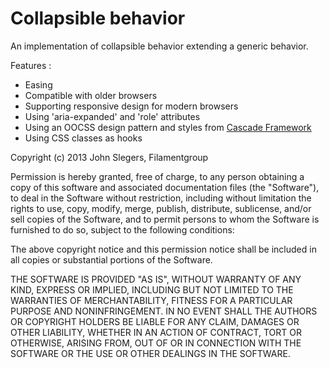 # Collapsible behavior

   An implementation of collapsible behavior extending a generic behavior.

   Features :

   * Easing
   * Compatible with older browsers
   * Supporting responsive design for modern browsers
   * Using 'aria-expanded' and 'role' attributes
   * Using an OOCSS design pattern and styles from [Cascade Framework](http://jslegers.github.io/cascadeframework/)
   * Using CSS classes as hooks

   Copyright (c) 2013 John Slegers, Filamentgroup

   Permission is hereby granted, free of charge, to any person
   obtaining a copy of this software and associated documentation
   files (the "Software"), to deal in the Software without
   restriction, including without limitation the rights to use,
   copy, modify, merge, publish, distribute, sublicense, and/or sell
   copies of the Software, and to permit persons to whom the
   Software is furnished to do so, subject to the following
   conditions:

   The above copyright notice and this permission notice shall be
   included in all copies or substantial portions of the Software.

   THE SOFTWARE IS PROVIDED "AS IS", WITHOUT WARRANTY OF ANY KIND,
   EXPRESS OR IMPLIED, INCLUDING BUT NOT LIMITED TO THE WARRANTIES
   OF MERCHANTABILITY, FITNESS FOR A PARTICULAR PURPOSE AND
   NONINFRINGEMENT. IN NO EVENT SHALL THE AUTHORS OR COPYRIGHT
   HOLDERS BE LIABLE FOR ANY CLAIM, DAMAGES OR OTHER LIABILITY,
   WHETHER IN AN ACTION OF CONTRACT, TORT OR OTHERWISE, ARISING
   FROM, OUT OF OR IN CONNECTION WITH THE SOFTWARE OR THE USE OR
   OTHER DEALINGS IN THE SOFTWARE.